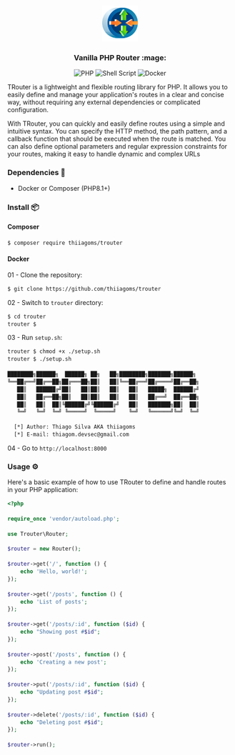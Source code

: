 <div align="center">
    <a href="https://github.com/thiiagoms/trouter">
        <img src="assets/router.png" alt="Logo" width="80" height="80">
    </a>
    <h3 align="center">Vanilla PHP Router :mage:</h3>
    <p float="left">
        <img
            src="https://img.shields.io/badge/PHP-777BB4?style=for-the-badge&logo=php&logoColor=white"
            alt="PHP"
        >
        <img
            src="https://img.shields.io/badge/Shell_Script-121011?style=for-the-badge&logo=gnu-bash&logoColor=white"
            alt="Shell Script"
        >
        <img
            src="https://img.shields.io/badge/Docker-2496ED?style=for-the-badge&logo=docker&logoColor=white"
            alt="Docker"
        >
    </p>
</div>

TRouter is a lightweight and flexible routing library for PHP. It allows you to easily define and manage your application's routes in a clear and concise way, without requiring any external dependencies or complicated configuration.

With TRouter, you can quickly and easily define routes using a simple and intuitive syntax. You can specify the HTTP method, the path pattern, and a callback function that should be executed when the route is matched. You can also define optional parameters and regular expression constraints for your routes,
making it easy to handle dynamic and complex URLs

### Dependencies :memo:
- Docker or Composer (PHP8.1+)

### Install :package:

#### Composer
```bash
$ composer require thiiagoms/trouter
```
#### Docker

01 - Clone the repository:
```bash
$ git clone https://github.com/thiiagoms/trouter
```

02 - Switch to `trouter` directory:
```bash
$ cd trouter
trouter $
```

03 - Run `setup.sh`:
```bash
trouter $ chmod +x ./setup.sh
trouter $ ./setup.sh

████████╗██████╗  ██████╗ ██╗   ██╗████████╗███████╗██████╗ 
╚══██╔══╝██╔══██╗██╔═══██╗██║   ██║╚══██╔══╝██╔════╝██╔══██╗
   ██║   ██████╔╝██║   ██║██║   ██║   ██║   █████╗  ██████╔╝
   ██║   ██╔══██╗██║   ██║██║   ██║   ██║   ██╔══╝  ██╔══██╗
   ██║   ██║  ██║╚██████╔╝╚██████╔╝   ██║   ███████╗██║  ██║
   ╚═╝   ╚═╝  ╚═╝ ╚═════╝  ╚═════╝    ╚═╝   ╚══════╝╚═╝  ╚═╝

  [*] Author: Thiago Silva AKA thiiagoms
  [*] E-mail: thiagom.devsec@gmail.com
```

04 - Go to `http://localhost:8000`

### Usage :gear:

Here's a basic example of how to use TRouter to define and handle routes in your PHP application:
```php
<?php

require_once 'vendor/autoload.php';

use Trouter\Router;

$router = new Router();

$router->get('/', function () {
    echo 'Hello, world!';
});

$router->get('/posts', function () {
    echo 'List of posts';
});

$router->get('/posts/:id', function ($id) {
    echo "Showing post #$id";
});

$router->post('/posts', function () {
    echo 'Creating a new post';
});

$router->put('/posts/:id', function ($id) {
    echo "Updating post #$id";
});

$router->delete('/posts/:id', function ($id) {
    echo "Deleting post #$id";
});

$router->run();
```
